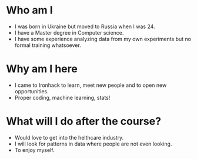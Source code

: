 
# Who am I

* I was born in Ukraine but moved to Russia when I was 24.
* I have a Master degree in Computer science.
* I have some experience analyzing data from my own experiments but no formal training whatsoever.

# Why am I here

* I came to Ironhack to learn, meet new people and to open new opportunities.
* Proper coding, machine learning, stats!

# What will I do after the course?

* Would love to get into the helthcare industry.
* I will look for patterns in data where people are not even looking.
* To enjoy myself.
